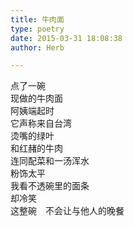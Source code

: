 ```yaml
---  
title: 牛肉面  
type: poetry  
date: 2015-03-31 18:08:38  
author: Herb  

---  
```

点了一碗  
现做的牛肉面  
阿姨端起时  
它声称来自台湾  
烫嘴的绿叶  
和红赭的牛肉  
连同配菜和一汤浑水  
粉饰太平  
我看不透碗里的面条  
却冷笑  
这整碗　不会让与他人的晚餐